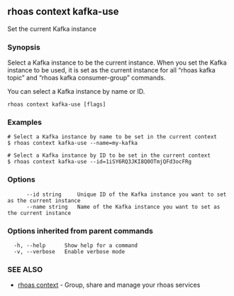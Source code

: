 ## rhoas context kafka-use

Set the current Kafka instance

### Synopsis

Select a Kafka instance to be the current instance. When you set the Kafka instance to be used, it is set as the current instance for all “rhoas kafka topic” and “rhoas kafka consumer-group” commands.

You can select a  Kafka instance by name or ID.


```
rhoas context kafka-use [flags]
```

### Examples

```
# Select a Kafka instance by name to be set in the current context
$ rhoas context kafka-use --name=my-kafka

# Select a Kafka instance by ID to be set in the current context
$ rhoas context kafka-use --id=1iSY6RQ3JKI8Q0OTmjQFd3ocFRg

```

### Options

```
      --id string     Unique ID of the Kafka instance you want to set as the current instance
      --name string   Name of the Kafka instance you want to set as the current instance
```

### Options inherited from parent commands

```
  -h, --help      Show help for a command
  -v, --verbose   Enable verbose mode
```

### SEE ALSO

* [rhoas context](rhoas_context.md)	 - Group, share and manage your rhoas services

